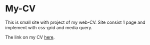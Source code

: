# My-CV

This is small site with project of my web-CV. Site consist 1 page and implement with css-grid and media query.

The link on my CV [here](https://okozmovskaia.github.io/My-CV/).